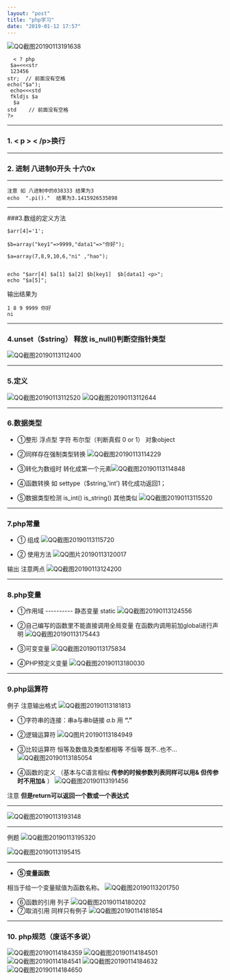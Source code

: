 ```yaml
---
layout: "post"
title: "php学习"
date: "2019-01-12 17:57"
---
```




![QQ截图20190113191638](/assets/QQ截图20190113191638.png)
```
  < ? php
 $a=<<<str
 123456
str;  // 前面没有空格
echo("$a");
 echo<<<std
 fkldjs $a
  $a
std    // 前面没有空格
?>
```
---
### 1. < p > < /p>换行
---
### 2.  进制 八进制0开头 十六0x
---
```
注意 如 八进制中的038333 结果为3
echo  ".pi()."  结果为3.1415926535898
```
---
###3.数组的定义方法
```
$arr[4]='1';

$b=array("key1"=>9999,"data1"=>"你好");

$a=array(7,8,9,10,6,"ni" ,"hao");


echo "$arr[4] $a[1] $a[2] $b[key1]  $b[data1] <p>";
echo "$a[5]";
```
输出结果为
```
1 8 9 9999 你好
ni

```
---
### 4.unset（$string） 释放  is_null()判断空指针类型
![QQ截图20190113112400](/assets/QQ截图20190113112400.png)

---

### 5.定义
![QQ截图20190113112520](/assets/QQ截图20190113112520.png)
![QQ截图20190113112644](/assets/QQ截图20190113112644.png)

---
### 6.数据类型
* ①整形 浮点型 字符 布尔型（判断真假 0 or 1） 对象object

* ②同样存在强制类型转换
![QQ截图20190113114229](/assets/QQ截图20190113114229.png)

* ③转化为数组时 转化成第一个元素![QQ截图20190113114848](/assets/QQ截图20190113114848.png)

* ④函数转换 如 settype（$string,'int') 转化成功返回1；

* ⑤数据类型检测 is_int() is_string() 其他类似
![QQ截图20190113115520](/assets/QQ截图20190113115520.png)

---
### 7.php常量
* ① 组成 ![QQ截图20190113115720](/assets/QQ截图20190113115720.png)

* ② 使用方法
![QQ图片20190113120017](/assets/QQ图片20190113120017.png)

输出  注意两点
![QQ截图20190113124200](/assets/QQ截图20190113124200.png)


---
### 8.php变量
* ①作用域 ----------  静态变量 static
![QQ截图20190113124556](/assets/QQ截图20190113124556.png)

* ②自己编写的函数里不能直接调用全局变量 在函数内调用前加global进行声明
![QQ截图20190113175443](/assets/QQ截图20190113175443.png)

* ③可变变量
![QQ截图20190113175834](/assets/QQ截图20190113175834.png)

* ④PHP预定义变量
![QQ截图20190113180030](/assets/QQ截图20190113180030.png)

---
### 9.php运算符
例子  注意输出格式
![QQ截图20190113181813](/assets/QQ截图20190113181813.png)
* ①字符串的连接：串a与串b链接 $a.$b 用  **“.”**


* ②逻辑运算符
![QQ图片20190113184949](/assets/QQ图片20190113184949.png)



* ③比较运算符  恒等及数值及类型都相等  不恒等 既不..也不...
![QQ截图20190113185054](/assets/QQ截图20190113185054.png)


* ④函数的定义  （基本与C语言相似  **传参的时候参数列表同样可以用&  但传参时不用加&** ）
![QQ截图20190113191456](/assets/QQ截图20190113191456.png)


 注意  **但是return可以返回一个数或一个表达式**



 ---
![QQ截图20190113193148](/assets/QQ截图20190113193148.png)

---

例题
![QQ截图20190113195320](/assets/QQ截图20190113195320.png)

![QQ截图20190113195415](/assets/QQ截图20190113195415.png)

---
* **⑤变量函数**

相当于给一个变量赋值为函数名称。
![QQ截图20190113201750](/assets/QQ截图20190113201750.png)

* ⑥函数的引用 列子
![QQ截图20190114180202](/assets/QQ截图20190114180202_jmxjojq26.png)
* ⑦取消引用  同样只有例子
![QQ截图20190114181854](/assets/QQ截图20190114181854.png)

---

### 10. php规范（废话不多说）

![QQ截图20190114184359](/assets/QQ截图20190114184359.png)
![QQ截图20190114184501](/assets/QQ截图20190114184501.png)
![QQ截图20190114184541](/assets/QQ截图20190114184541.png)
![QQ截图20190114184632](/assets/QQ截图20190114184632.png)
![QQ截图20190114184650](/assets/QQ截图20190114184650.png)
